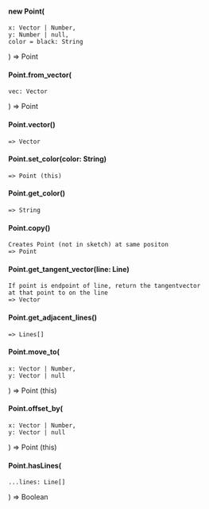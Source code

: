 #### new Point(
    x: Vector | Number,
    y: Number | null,
    color = black: String
)
    => Point

#### Point.from_vector(
    vec: Vector
)
    => Point


#### Point.vector()
    => Vector

#### Point.set_color(color: String)
    => Point (this)

#### Point.get_color()
    => String

#### Point.copy()
    Creates Point (not in sketch) at same positon
    => Point

#### Point.get_tangent_vector(line: Line)
    If point is endpoint of line, return the tangentvector
    at that point to on the line
    => Vector

#### Point.get_adjacent_lines()
    => Lines[]

#### Point.move_to(
    x: Vector | Number,
    y: Vector | null
)
    => Point (this)

#### Point.offset_by(
    x: Vector | Number,
    y: Vector | null
)
    => Point (this)

#### Point.hasLines(
    ...lines: Line[]
)
    => Boolean
